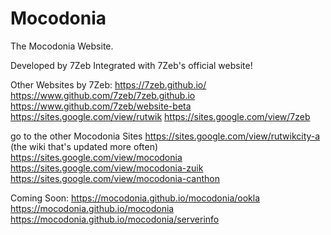 # Mocodonia
The Mocodonia Website.

Developed by 7Zeb
Integrated with 7Zeb's official website!

Other Websites by 7Zeb:
https://7zeb.github.io/
https://www.github.com/7zeb/7zeb.github.io
https://www.github.com/7zeb/website-beta
https://sites.google.com/view/rutwik
https://sites.google.com/view/7zeb

go to the other Mocodonia Sites
https://sites.google.com/view/rutwikcity-a (the wiki that's updated more often)
https://sites.google.com/view/mocodonia
https://sites.google.com/view/mocodonia-zuik
https://sites.google.com/view/mocodonia-canthon

Coming Soon:
https://mocodonia.github.io/mocodonia/ookla
https://mocodonia.github.io/mocodonia
https://mocodonia.github.io/mocodonia/serverinfo
